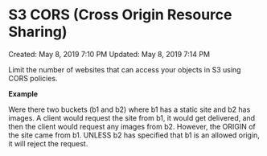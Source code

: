 # S3 CORS (Cross Origin Resource Sharing)

Created: May 8, 2019 7:10 PM
Updated: May 8, 2019 7:14 PM

Limit the number of websites that can access your objects in S3 using CORS policies.

**Example**

Were there two buckets (b1 and b2) where b1 has a static site and b2 has images. A client would request the site from b1, it would get delivered, and then the client would request any images from b2. However, the ORIGIN of the site came from b1. UNLESS b2 has specified that b1 is an allowed origin, it will reject the request.